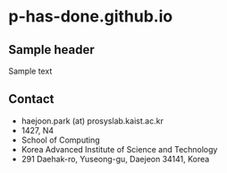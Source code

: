 # p-has-done.github.io
## Sample header
Sample text

## Contact
- haejoon.park (at) prosyslab.kaist.ac.kr
- 1427, N4
- School of Computing
- Korea Advanced Institute of Science and Technology
- 291 Daehak-ro, Yuseong-gu, Daejeon 34141, Korea
